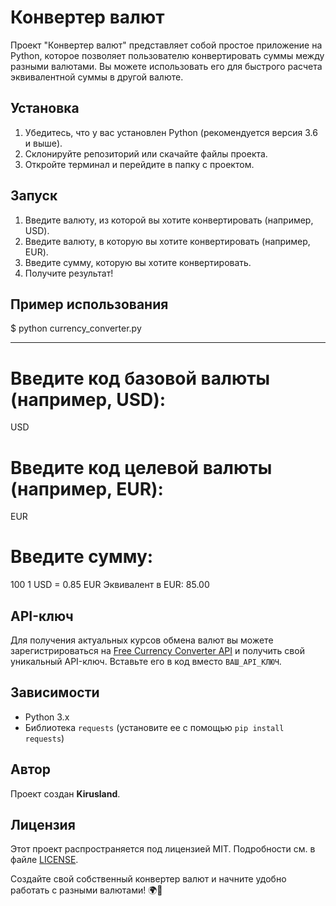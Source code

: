 # Конвертер валют

Проект "Конвертер валют" представляет собой простое приложение на Python, которое позволяет пользователю конвертировать суммы между разными валютами. Вы можете использовать его для быстрого расчета эквивалентной суммы в другой валюте.

## Установка

1. Убедитесь, что у вас установлен Python (рекомендуется версия 3.6 и выше).
2. Склонируйте репозиторий или скачайте файлы проекта.
3. Откройте терминал и перейдите в папку с проектом.

## Запуск

1. Введите валюту, из которой вы хотите конвертировать (например, USD).
2. Введите валюту, в которую вы хотите конвертировать (например, EUR).
3. Введите сумму, которую вы хотите конвертировать.
4. Получите результат!

## Пример использования


$ python currency_converter.py

---

<h1>Введите код базовой валюты (например, USD):</h1> USD
<h1>Введите код целевой валюты (например, EUR):</h1> EUR
<h1>Введите сумму:</h1> 100
1 USD = 0.85 EUR
Эквивалент в EUR: 85.00


## API-ключ

Для получения актуальных курсов обмена валют вы можете зарегистрироваться на [Free Currency Converter API](https://freecurrencyapi.com/) и получить свой уникальный API-ключ. Вставьте его в код вместо `ВАШ_API_КЛЮЧ`.

## Зависимости

- Python 3.x
- Библиотека `requests` (установите ее с помощью `pip install requests`)

## Автор

Проект создан **Kirusland**.

## Лицензия

Этот проект распространяется под лицензией MIT. Подробности см. в файле [LICENSE](LICENSE).

Создайте свой собственный конвертер валют и начните удобно работать с разными валютами! 🌍💱


